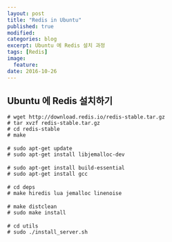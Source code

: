 ```yaml
---
layout: post
title: "Redis in Ubuntu"
published: true
modified:
categories: blog
excerpt: Ubuntu 에 Redis 설치 과정
tags: [Redis]
image:
  feature:
date: 2016-10-26
---
```

## Ubuntu 에 Redis 설치하기
`# wget http://download.redis.io/redis-stable.tar.gz`<br>
`# tar xvzf redis-stable.tar.gz`<br>
`# cd redis-stable`<br>
`# make`<br>
<br>
`# sudo apt-get update`<br>
`# sudo apt-get install libjemalloc-dev`<br>
<br>
`# sudo apt-get install build-essential`<br>
`# sudo apt-get install gcc`<br>
<br>
`# cd deps`<br>
`# make hiredis lua jemalloc linenoise`<br>
<br>
`# make distclean`<br>
`# sudo make install`<br>
<br>
`# cd utils`<br>
`# sudo ./install_server.sh`<br>
